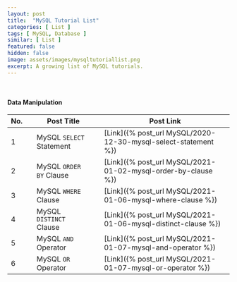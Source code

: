 ```yaml
---
layout: post
title:  "MySQL Tutorial List"
categories: [ List ]
tags: [ MySQL, Database ]
similar: [ List ]
featured: false
hidden: false
image: assets/images/mysqltutoriallist.png
excerpt: A growing list of MySQL tutorials.
---
```


<br />



#### Data Manipulation

No. | | Post Title | | Post Link
--- | --- | --- | --- | --- 
1 | | MySQL `SELECT` Statement | | [Link]({% post_url MySQL/2020-12-30-mysql-select-statement %})
2 | | MySQL `ORDER BY` Clause | | [Link]({% post_url MySQL/2021-01-02-mysql-order-by-clause %})
3 | | MySQL `WHERE` Clause | | [Link]({% post_url MySQL/2021-01-06-mysql-where-clause %})
4 | | MySQL `DISTINCT` Clause | | [Link]({% post_url MySQL/2021-01-06-mysql-distinct-clause %})
5 | | MySQL `AND` Operator | | [Link]({% post_url MySQL/2021-01-07-mysql-and-operator %})
6 | | MySQL `OR` Operator | | [Link]({% post_url MySQL/2021-01-07-mysql-or-operator %})


<br />


